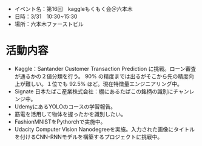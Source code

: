 * イベント名：第16回　kaggleもくもく会＠六本木
* 日時：3/31　10:30~15:30
* 場所：六本木ファーストビル

# 活動内容

* Kaggle：Santander Customer Transaction Prediction に挑戦。ローン審査が通るかの２値分類を行う。 90% の精度までは出るがそこから先の精度向上が難しい。１位でも 92.5% ほど。現在特徴量エンジニアリング中。
* Signate 日本たばこ産業株式会社：棚にあるたばこの銘柄の識別にチャンレンジ中。
* UdemyにあるYOLOのコースの学習報告。
* 筋電を活用して物体を握ったかを識別したい。
* FashionMNISTをPythorchで実施中。
* Udacity Computer Vision Nanodegreeを実施。入力された画像にタイトルを付けるCNN-RNNモデルを構築するプロジェクトに挑戦中。
